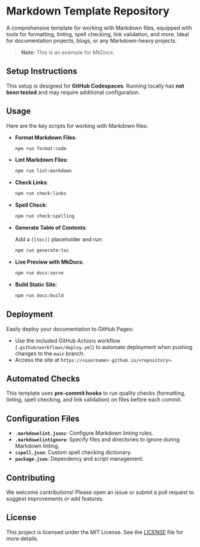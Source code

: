 # Markdown Template Repository

A comprehensive template for working with Markdown files, equipped with tools for formatting, linting, spell checking,
link validation, and more. Ideal for documentation projects, blogs, or any Markdown-heavy projects.

> **Note:** This is an example for MkDocs.

## Setup Instructions

This setup is designed for **GitHub Codespaces**.
Running locally has **not been tested** and may require additional configuration.

## Usage

Here are the key scripts for working with Markdown files:

- **Format Markdown Files**:

  ```bash
  npm run format:code
  ```

- **Lint Markdown Files**:

  ```bash
  npm run lint:markdown
  ```

- **Check Links**:

  ```bash
  npm run check:links
  ```

- **Spell Check**:

  ```bash
  npm run check:spelling
  ```

- **Generate Table of Contents**:

  Add a `[[toc]]` placeholder and run:

  ```bash
  npm run generate:toc
  ```

- **Live Preview with MkDocs**:

  ```bash
  npm run docs:serve
  ```

- **Build Static Site**:

  ```bash
  npm run docs:build
  ```

## Deployment

Easily deploy your documentation to GitHub Pages:

- Use the included GitHub Actions workflow (`.github/workflows/deploy.yml`) to automate deployment when pushing changes
  to the `main` branch.
- Access the site at `https://<username>.github.io/<repository>`.

## Automated Checks

This template uses **pre-commit hooks** to run quality checks (formatting, linting, spell checking, and link validation)
on files before each commit.

## Configuration Files

- **`.markdownlint.jsonc`**: Configure Markdown linting rules.
- **`.markdownlintignore`**: Specify files and directories to ignore during Markdown linting.
- **`cspell.json`**: Custom spell checking dictionary.
- **`package.json`**: Dependency and script management.

## Contributing

We welcome contributions! Please open an issue or submit a pull request to suggest improvements or add features.

## License

This project is licensed under the MIT License.
See the [LICENSE](https://github.com/Jekwwer/markdown-template/blob/main/LICENSE) file for more details.
